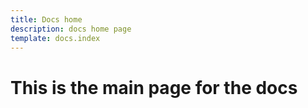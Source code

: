 ```yaml
---
title: Docs home
description: docs home page
template: docs.index
---
```


# This is the main page for the docs
